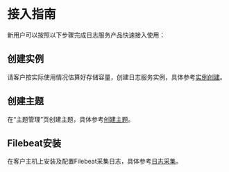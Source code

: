 # 接入指南

新用户可以按照以下步骤完成日志服务产品快速接入使用：

## 创建实例

请客户按实际使用情况估算好存储容量，创建日志服务实例，具体参考[实例创建](/ulogservice/operate/create.md)。

## 创建主题

在“主题管理”页创建主题，具体参考[创建主题](/ulogservice/topic/manager.md)。

## Filebeat安装

在客户主机上安装及配置Filebeat采集日志，具体参考[日志采集](/ulogservice/operate/collect.md)。

